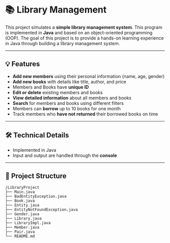 # 📚 Library Management

This project simulates a **simple library management system**. This program is implemented in **Java** and based on an object-oriented programming (OOP). The goal of this project is to provide a hands-on learning experience in Java through building a library management system.

---

## 💡 Features

- **Add new members** using their personal information (name, age, gender)
- **Add new books** with details like title, author, and price
- Members and Books have **unique ID**
- **Edit or delete** existing members and books
- **View detailed information** about all members and books
- **Search** for members and books using different filters
- Members can **borrow** up to 10 books for one month
- Track members who **have not returned** their borrowed books on time

---

## 🛠️ Technical Details

- Implemented in Java
- Input and output are handled through the **console**

---

## 📁 Project Structure

```
/LibraryProject
├── Main.java
├── BadEntityException.java
├── Book.java
├── Entity.java
├── EntityNotFoundException.java
├── Gender.java
├── Library.java
├── LibraryImpl.java
├── Member.java
├── Pair.java
└── README.md
```
